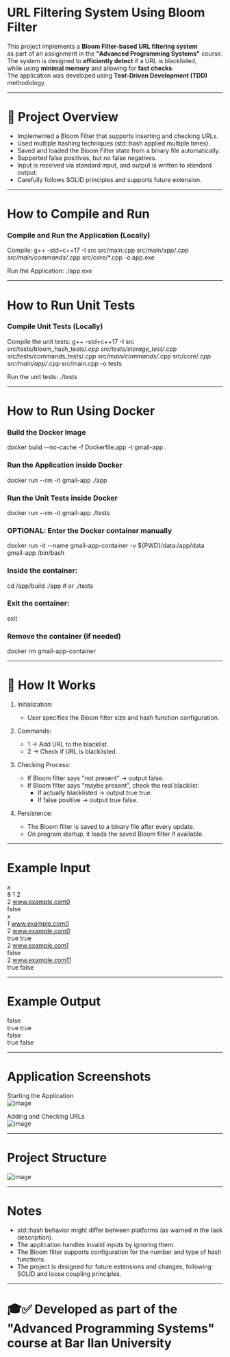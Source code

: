 # URL Filtering System Using Bloom Filter

This project implements a **Bloom Filter-based URL filtering system**  
as part of an assignment in the **"Advanced Programming Systems"** course.  
The system is designed to **efficiently detect** if a URL is blacklisted,  
while using **minimal memory** and allowing for **fast checks**.  
The application was developed using **Test-Driven Development (TDD)** methodology.

---

# 🧠 Project Overview
- Implemented a Bloom Filter that supports inserting and checking URLs.
- Used multiple hashing techniques (std::hash applied multiple times).
- Saved and loaded the Bloom Filter state from a binary file automatically.
- Supported false positives, but no false negatives.
- Input is received via standard input, and output is written to standard output.
- Carefully follows SOLID principles and supports future extension.

---

# How to Compile and Run

### Compile and Run the Application (Locally)

Compile:
g++ -std=c++17 -I src src/main.cpp src/main/app/*.cpp src/main/commands/*.cpp src/core/*.cpp -o app.exe

Run the Application:
./app.exe

---

# How to Run Unit Tests

### Compile Unit Tests (Locally)

Compile the unit tests:
g++ -std=c++17 -I src src/tests/bloom_hash_tests/*.cpp src/tests/storage_test/*.cpp src/tests/commands_tests/*.cpp src/main/commands/*.cpp src/core/*.cpp src/main/app/*.cpp src/main.cpp -o tests

Run the unit tests:
./tests

---

# How to Run Using Docker

### Build the Docker Image
docker build --no-cache -f Dockerfile.app -t gmail-app .

### Run the Application inside Docker
docker run --rm -it gmail-app ./app

### Run the Unit Tests inside Docker
docker run --rm -it gmail-app ./tests

### OPTIONAL: Enter the Docker container manually
docker run -it --name gmail-app-container -v ${PWD}/data:/app/data gmail-app /bin/bash

### Inside the container:
cd /app/build
./app    # or ./tests

### Exit the container:
exit

### Remove the container (if needed)
docker rm gmail-app-container

---

# 🧩 How It Works
1. Initialization:
   - User specifies the Bloom filter size and hash function configuration.

2. Commands:
   - 1 <URL> → Add URL to the blacklist.
   - 2 <URL> → Check if URL is blacklisted.

3. Checking Process:
   - If Bloom filter says "not present" → output false.
   - If Bloom filter says "maybe present", check the real blacklist:
     - If actually blacklisted → output true true.
     - If false positive → output true false.

4. Persistence:
   - The Bloom filter is saved to a binary file after every update.
   - On program startup, it loads the saved Bloom filter if available.

---

# Example Input
a  
8 1 2  
2 www.example.com0  
false  
x  
1 www.example.com0  
2 www.example.com0  
true true  
2 www.example.com1  
false  
2 www.example.com11  
true false  

---

# Example Output
false  
true true  
false  
true false  

---

# Application Screenshots

Starting the Application  
![image](https://github.com/user-attachments/assets/8079f943-5acd-4290-a005-4270ecf682c6)

Adding and Checking URLs  
![image](https://github.com/user-attachments/assets/9db1aac7-ad65-4efa-bbd2-41fb323da843)

---

# Project Structure
![image](https://github.com/user-attachments/assets/6b50be83-358f-4d41-9e06-5dffe97738ad)




---

# Notes

- std::hash behavior might differ between platforms (as warned in the task description).
- The application handles invalid inputs by ignoring them.
- The Bloom filter supports configuration for the number and type of hash functions.
- The project is designed for future extensions and changes, following SOLID and loose coupling principles.

---

# 🎓✅ Developed as part of the "Advanced Programming Systems" course at Bar Ilan University

